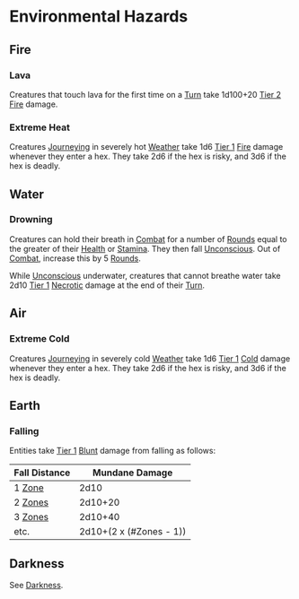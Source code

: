 # Environmental Hazards

## Fire

### Lava

Creatures that touch lava for the first time on a [Turn](../Core%20Procedures/Turn.md) take 1d100+20 [Tier 2](../Combat/Damage/Damage%20Tiers/Tier%202.md) [Fire](../Combat/Damage/Damage%20Types/Fire.md) damage.

### Extreme Heat

Creatures [Journeying](../Exploration/Overland%20Journeys.md) in severely hot [Weather](Weather.md) take 1d6 [Tier 1](../Combat/Damage/Damage%20Tiers/Tier%201.md) [Fire](../Combat/Damage/Damage%20Types/Fire.md) damage whenever they enter a hex. They take 2d6 if the hex is risky, and 3d6 if the hex is deadly.

## Water

### Drowning

Creatures can hold their breath in [Combat](../Combat/Combat.md) for a number of [Rounds](../Core%20Procedures/Round.md) equal to the greater of their [Health](../../Player%20Characters/Attributes/Health.md) or [Stamina](../../Player%20Characters/Attributes/Stamina.md). They then fall [Unconscious](../Conditions/Unconscious.md). Out of [Combat](../Combat/Combat.md), increase this by 5 [Rounds](../Core%20Procedures/Round.md).

While [Unconscious](../Conditions/Unconscious.md) underwater, creatures that cannot breathe water take 2d10 [Tier 1](../Combat/Damage/Damage%20Tiers/Tier%201.md) [Necrotic](../Combat/Damage/Damage%20Types/Necrotic.md) damage at the end of their [Turn](../Core%20Procedures/Turn.md).

## Air

### Extreme Cold

Creatures [Journeying](../Exploration/Overland%20Journeys.md) in severely cold [Weather](Weather.md) take 1d6 [Tier 1](../Combat/Damage/Damage%20Tiers/Tier%201.md) [Cold](../Combat/Damage/Damage%20Types/Cold.md) damage whenever they enter a hex. They take 2d6 if the hex is risky, and 3d6 if the hex is deadly.

## Earth

### Falling

Entities take [Tier 1](../Combat/Damage/Damage%20Tiers/Tier%201.md) [Blunt](../Combat/Damage/Damage%20Types/Blunt.md) damage from falling as follows:

| Fall Distance                           | Mundane Damage          |
| --------------------------------------- | ----------------------- |
| 1 [Zone](../Core%20Procedures/Zone.md)  | 2d10                    |
| 2 [Zones](../Core%20Procedures/Zone.md) | 2d10+20                 |
| 3 [Zones](../Core%20Procedures/Zone.md) | 2d10+40                 |
| etc.                                    | 2d10+(2 x (#Zones - 1)) |

## Darkness

See [Darkness](Darkness.md).
